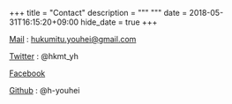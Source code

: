 +++
title = "Contact"
description = """
"""
date = 2018-05-31T16:15:20+09:00
hide_date = true
+++
<!--more-->

[Mail][mail]
: hukumitu.youhei@gmail.com

[Twitter][twitter]
: @hkmt_yh

[Facebook][facebook]

[Github][github]
: @h-youhei


[mail]:mailto:hukumitu.youhei@gmail.com
[twitter]:https://twitter.com/hkmt_yh
[facebook]:https://facebook.com/hukumitu.youhei
[github]:https://github.com/h-youhei
[lancers]:https://www.lancers.jp/profile/h-youhei
[crowdworks]:https://crowdworks.jp/public/employees/1969525
